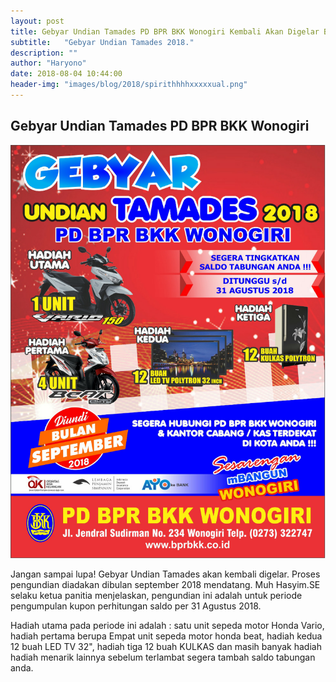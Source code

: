 ```yaml
---
layout: post
title: Gebyar Undian Tamades PD BPR BKK Wonogiri Kembali Akan Digelar Bulan September 2018 Mendatang
subtitle:   "Gebyar Undian Tamades 2018."
description: ""
author: "Haryono"
date: 2018-08-04 10:44:00
header-img: "images/blog/2018/spirithhhhxxxxxual.png"
---
```



## Gebyar Undian Tamades PD BPR BKK Wonogiri

<img src="/images/blog/2018/baner.png" class="img-responsive img-centered" alt="">

Jangan sampai lupa! Gebyar Undian Tamades akan kembali digelar.
Proses pengundian diadakan dibulan september 2018 mendatang.
Muh Hasyim.SE selaku ketua panitia menjelaskan, pengundian ini adalah untuk periode pengumpulan kupon perhitungan saldo per 31 Agustus 2018.
 
Hadiah utama pada periode ini adalah : satu unit sepeda motor Honda Vario, hadiah pertama berupa Empat unit sepeda motor honda beat, hadiah 
kedua 12 buah LED TV 32", hadiah tiga 12 buah KULKAS dan masih banyak hadiah hadiah menarik lainnya
sebelum terlambat segera tambah saldo tabungan anda. 
